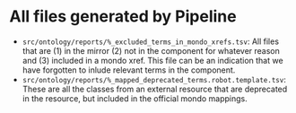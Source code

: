 # All files generated by Pipeline

- `src/ontology/reports/%_excluded_terms_in_mondo_xrefs.tsv`: All files that are (1) in the mirror (2) not in the component for whatever reason and (3) included in a mondo xref. This file can be an indication that we have forgotten to inlude relevant terms in the component.
- `src/ontology/reports/%_mapped_deprecated_terms.robot.template.tsv`: These are all the classes from an external resource that are deprecated in the resource, but included in the official mondo mappings.
